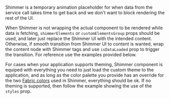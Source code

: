 Shimmer is a temporary animation placeholder for when data from the service call takes time to get back and we don't want to block rendering the rest of the UI.

When Shimmer is not wrapping the actual component to be rendered while data is fetching, `shimmerElements` or `customElementsGroup` props should be used, and later just replace the Shimmer UI with the intended content. Otherwise, if smooth transition from Shimmer UI to content is wanted, wrap the content node with Shimmer tags and use `isDataLoaded` prop to trigger the transition. For reference use the examples provided below.

For cases when your application supports theming, Shimmer component is equiped with everything you need to just load the custom theme to the application, and as long as the color palette you provide has an override for the two <a href='https://developer.microsoft.com/en-us/fabric#/styles/colors'>Fabric colors</a> used in Shimmer, everything should be ok. If no theming is supported, then follow the example showing the use of the `styles` prop.
